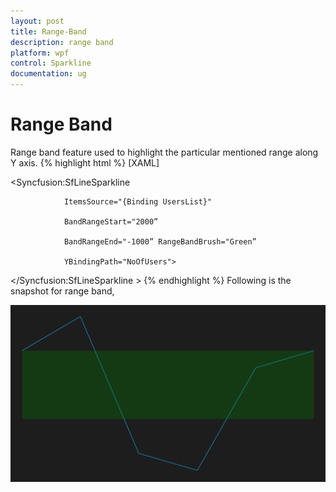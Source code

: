 ```yaml
---
layout: post
title: Range-Band
description: range band
platform: wpf
control: Sparkline
documentation: ug
---
```


# Range Band

Range band feature used to highlight the particular mentioned range along Y axis.
{% highlight html %}
[XAML]

  <Syncfusion:SfLineSparkline 

                ItemsSource="{Binding UsersList}" 

                BandRangeStart="2000”

                BandRangeEnd="-1000” RangeBandBrush="Green”

                YBindingPath="NoOfUsers">

  </Syncfusion:SfLineSparkline >
{% endhighlight %}
Following is the snapshot for range band,

![C:/Users/ApoorvahR/Desktop/5.png](Range-Band_images/Range-Band_img1.png)



